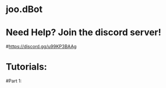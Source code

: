 # joo.dBot

#  Need Help? Join the discord server!
#https://discord.gg/u99KP3BAAg

#  Tutorials:

#Part 1: 
